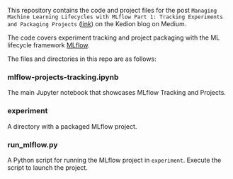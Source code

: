 This repository contains the code and project files for the post `Managing Machine Learning Lifecycles with MLflow Part 1: Tracking Experiments and Packaging Projects` ([link](https://kedion.medium.com/managing-machine-learning-lifecycles-with-mlflow-d4ce3d91ee10)) on the Kedion blog on Medium. 

The code covers experiment tracking and project packaging with the ML lifecycle framework [MLflow](https://mlflow.org/).

The files and directories in this repo are as follows:

### mlflow-projects-tracking.ipynb

The main Jupyter notebook that showcases MLflow Tracking and Projects.

### experiment

A directory with a packaged MLflow project.

### run_mlflow.py

A Python script for running the MLflow project in `experiment`. Execute the script to launch the project.
